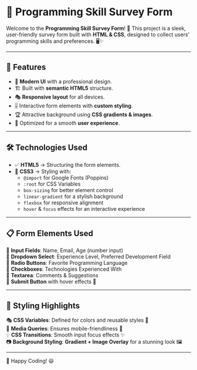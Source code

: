 # 🚀 Programming Skill Survey Form

Welcome to the **Programming Skill Survey Form**! 🎯 This project is a sleek, user-friendly survey form built with **HTML & CSS**, designed to collect users' programming skills and preferences. 🖥️✨

---

## 📌 Features
- 🎨 **Modern UI** with a professional design.
- 🏗️ Built with **semantic HTML5** structure.
- 🎭 **Responsive layout** for all devices.
- 🎚️ Interactive form elements with **custom styling**.
- 🏆 Attractive background using **CSS gradients & images**.
- 🎯 Optimized for a smooth **user experience**.

---

## 🛠️ Technologies Used
- ✅ **HTML5** → Structuring the form elements.
- 🎨 **CSS3** → Styling with:
  - `@import` for Google Fonts (Poppins)
  - `:root` for CSS Variables
  - `box-sizing` for better element control
  - `linear-gradient` for a stylish background
  - `flexbox` for responsive alignment
  - `hover` & `focus` effects for an interactive experience

---

## 📋 Form Elements Used
🔹 **Input Fields**: Name, Email, Age (number input)  
🔹 **Dropdown Select**: Experience Level, Preferred Development Field  
🔹 **Radio Buttons**: Favorite Programming Language  
🔹 **Checkboxes**: Technologies Experienced With  
🔹 **Textarea**: Comments & Suggestions  
🔹 **Submit Button** with hover effects 🎯

---

## 🎨 Styling Highlights
🎭 **CSS Variables**: Defined for colors and reusable styles 🎨  
📏 **Media Queries**: Ensures mobile-friendliness 📱  
💡 **CSS Transitions**: Smooth input focus effects ✨  
📷 **Background Styling**: **Gradient + Image Overlay** for a stunning look 🖼️

---
🚀 Happy Coding! 😃
